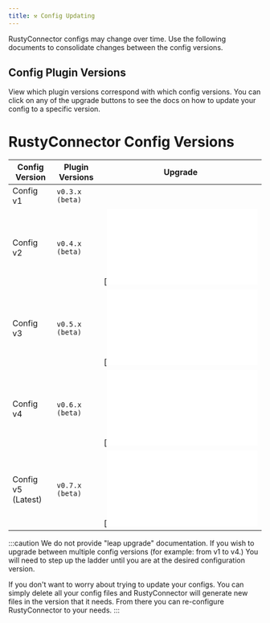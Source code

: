 ```yaml
---
title: ⚒️ Config Updating
---
```

RustyConnector configs may change over time.
Use the following documents to consolidate changes between the config versions.

## Config Plugin Versions
View which plugin versions correspond with which config versions.
You can click on any of the upgrade buttons to see the docs on how to update your config to a specific version.

# RustyConnector Config Versions
| Config Version | Plugin Versions | Upgrade |
| -----------    | -----------     | ------- |
| Config v1 | `v0.3.x (beta)` |  |
| Config v2 | `v0.4.x (beta)` | [![Wiki](update-from-config-v1-to-v2.md) |
| Config v3 | `v0.5.x (beta)` | [![Wiki](update-from-config-v2-to-v3.md) |
| Config v4 | `v0.6.x (beta)` | [![Wiki](update-from-config-v2-to-v3.md) |
| Config v5 (Latest) | `v0.7.x (beta)` | [![Wiki](update-from-config-v4-to-v5.md) |

:::caution
We do not provide "leap upgrade" documentation. If you wish to upgrade between multiple config versions (for example: from v1 to v4.) You will need to step up the ladder until you are at the desired configuration version.

If you don't want to worry about trying to update your configs. You can simply delete all your config files and RustyConnector will generate new files in the version that it needs. From there you can re-configure RustyConnector to your needs.
:::